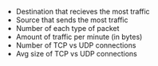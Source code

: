 * Destination that recieves the most traffic
* Source that sends the most traffic
* Number of each type of packet
* Amount of traffic per minute (in bytes)
* Number of TCP vs UDP connections
* Avg size of TCP vs UDP connections
